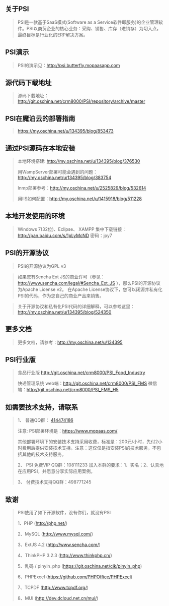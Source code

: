 关于PSI
-------------
>PSI是一款基于SaaS模式(Software as a Service软件即服务)的企业管理软件。PSI以商贸企业的核心业务：采购、销售、库存（进销存）为切入点，最终目标是行业化的ERP解决方案。
>

PSI演示
-------------
>PSI的演示见：http://psi.butterfly.mopaasapp.com


源代码下载地址
-------------
>源码下载地址：http://git.oschina.net/crm8000/PSI/repository/archive/master

PSI在魔泊云的部署指南
-------------
> https://my.oschina.net/u/134395/blog/853473


通过PSI源码在本地安装
-------------
> 本地环境搭建: http://my.oschina.net/u/134395/blog/376530
> 
> 用WampServer部署可能会遇到的问题：http://my.oschina.net/u/134395/blog/383754
> 
> lnmp部署参考：http://my.oschina.net/u/2525829/blog/532614
> 
> 用IIS如何配置：http://my.oschina.net/u/1415918/blog/511228

本地开发使用的环境
-------------
> Windows 7(32位)、Eclipse、 XAMPP
> 集中下载链接：http://pan.baidu.com/s/1pLyMcND 密码：jpy7


PSI的开源协议
-------------
>PSI的开源协议为GPL v3

>如果您有Sencha Ext JS的商业许可（参见： http://www.sencha.com/legal/#Sencha_Ext_JS ），那么PSI的开源协议为Apache License v2。
>在Apache License协议下，您可以闭源并私有化PSI的代码，作为您自己的商业产品来销售。

>
>关于开源协议和私有化PSI代码的详细解释，可以参考这里：http://my.oschina.net/u/134395/blog/524350

更多文档
-------------
> 更多文档，请参考：http://my.oschina.net/u/134395


PSI行业版
-------------
> 食品行业版   http://git.oschina.net/crm8000/PSI_Food_Industry
>
> 快递管理系统 
> web端：http://git.oschina.net/crm8000/PSI_FMS
> 微信端：http://git.oschina.net/crm8000/PSI_FMS_H5

如需要技术支持，请联系
-------------
>1、 普通QQ群： <a target="_blank" href="http://shang.qq.com/wpa/qunwpa?idkey=64808ce24f2a3186ccb1f37aad9ed591bcc4fb257d09749753aca98c6c73e400">414474186</a>
>
> 注意:
> PSI部署环境是：https://www.mopaas.com/
>
> 其他部署环境下的安装技术支持采用收费，标准是：200元/小时，先付2小时费用后提供安装技术支持。注意：这仅仅是指安装PSI的技术服务，不包括其他的技术支持服务。
>
>2、 PSI 免费VIP QQ群：108111233
> 加入本群的要求：1、实名；2、认真地在应用PSI，并愿意分享实际应用案例。
>
>3、 付费技术支持QQ群：498771245

致谢
-------------
>PSI使用了如下开源软件，没有你们，就没有PSI
> 
>1、PHP (http://php.net/)
>
>2、MySQL (http://www.mysql.com/)
>
>3、ExtJS 4.2 (http://www.sencha.com/)
>
>4、ThinkPHP 3.2.3 (http://www.thinkphp.cn/)
>
>5、乱码 / pinyin_php (https://git.oschina.net/cik/pinyin_php)
>
>6、PHPExcel (https://github.com/PHPOffice/PHPExcel)
>
>7、TCPDF (http://www.tcpdf.org/)
>
>8、MUI (http://dev.dcloud.net.cn/mui/)